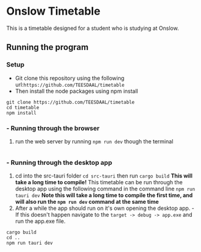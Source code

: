 # Onslow Timetable
This is a timetable designed for a student who is studying at Onslow.

## Running the program
### Setup
 - Git clone this repository using the following url:`https://github.com/TEESDAAL/timetable`
 - Then install the node packages using npm install
```
git clone https://github.com/TEESDAAL/timetable
cd timetable
npm install

```
### - Running through the browser
1. run the web server by running `npm run dev` though the terminal
```npm run dev
```
### - Running through the desktop app
1. cd into the src-tauri folder `cd src-tauri` then run `cargo build` **This will take a long time to compile!**
This timetable can be run through the desktop app using the following command in the command line
`npm run tauri dev`
**Note this will take a long time to compile the first time, and will also run the `npm run dev` command at the same time**
2. After a while the app should run on it's own opening the desktop app. - If this doesn't happen navigate to the `target -> debug -> app.exe` and run the app.exe file.
```cd src-tauri
cargo build
cd ..
npm run tauri dev

```
